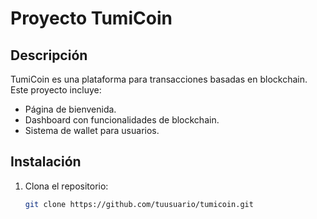 # Proyecto TumiCoin

## Descripción
TumiCoin es una plataforma para transacciones basadas en blockchain. Este proyecto incluye:
- Página de bienvenida.
- Dashboard con funcionalidades de blockchain.
- Sistema de wallet para usuarios.

## Instalación
1. Clona el repositorio:
   ```bash
   git clone https://github.com/tuusuario/tumicoin.git
